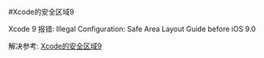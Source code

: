 #Xcode的安全区域9

 Xcode  9 报错: Illegal Configuration: Safe Area Layout Guide before iOS 9.0
 
 解决参考: [Xcode的安全区域9](https://stackoverflow.com/questions/44492404/safe-area-of-xcode-9)


